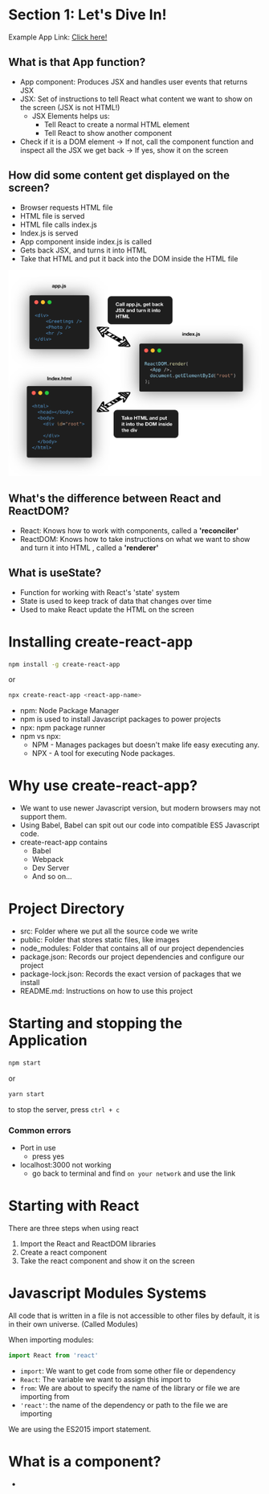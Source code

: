 # Section 1: Let's Dive In!

Example App Link: [Click here!](https://codesandbox.io/s/react-jg4cq)

## What is that App function?

- App component: Produces JSX and handles user events that returns JSX
- JSX: Set of instructions to tell React what content we want to show on the screen (JSX is not HTML!)
  - JSX Elements helps us:
    - Tell React to create a normal HTML element
    - Tell React to show another component
- Check if it is a DOM element -> If not, call the component function and inspect all the JSX we get back -> If yes, show it on the screen

## How did some content get displayed on the screen?
- Browser requests HTML file
- HTML file is served
- HTML file calls index.js
- Index.js is served
- App component inside index.js is called
- Gets back JSX, and turns it into HTML
- Take that HTML and put it back into the DOM inside the HTML file

![image of react-map](img/react-map.png)

## What's the difference between React and ReactDOM?
- React: Knows how to work with components, called a **'reconciler'**
- ReactDOM: Knows how to take instructions on what we want to show and turn it into HTML , called a **'renderer'**

## What is useState?
- Function for working with React's 'state' system
- State is used to keep track of data that changes over time
- Used to make React update the HTML on the screen

# Installing create-react-app
```bash
npm install -g create-react-app
```
or
```bash
npx create-react-app <react-app-name>
```
- npm: Node Package Manager
- npm is used to install Javascript packages to power projects
- npx: npm package runner
- npm vs npx: 
  - NPM - Manages packages but doesn't make life easy executing any.
  - NPX - A tool for executing Node packages.

# Why use create-react-app?
- We want to use newer Javascript version, but modern browsers may not support them.
- Using Babel, Babel can spit out our code into compatible ES5 Javascript code.
- create-react-app contains
  - Babel
  - Webpack
  - Dev Server
  - And so on...

# Project Directory
- src: Folder where we put all the source code we write
- public: Folder that stores static files, like images
- node_modules: Folder that contains all of our project dependencies
- package.json: Records our project dependencies and configure our project
- package-lock.json: Records the exact version of packages that we install
- README.md: Instructions on how to use this project

# Starting and stopping the Application
```bash
npm start
```
or
```bash
yarn start
```

to stop the server, press `ctrl + c`

### Common errors

- Port in use
  - press yes
- localhost:3000 not working
  - go back to terminal and find `on your network` and use the link

# Starting with React
There are three steps when using react

1. Import the React and ReactDOM libraries
2. Create a react component
3. Take the react component and show it on the screen


# Javascript Modules Systems
All code that is written in a file is not accessible to other files by default, it is in their own universe. (Called Modules)

When importing modules:
```javascript
import React from 'react'
```
- `import`: We want to get code from some other file or dependency
- `React`: The variable we want to assign this import to
- `from`: We are about to specify the name of the library or file we are importing from
- `'react'`: the name of the dependency or path to the file we are importing

We are using the ES2015 import statement.

# What is a component? 
- 